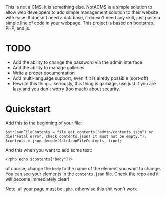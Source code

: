  This is not a CMS, it is something else.
 NotACMS is a simple solution to allow web developers to add simple management solution to their website with ease. It doesn't need a database, it doesn't need any skill, just paste a simple line of code in your webpage.
 This project is based on bootstrap, PHP, and js.
# TODO
- Add the ability to change the password via the admin interface
- Add the ability to manage galleries
- Write a proper documentation
- Add multi-language support, even if it is alredy possible (sort-off)
- Rewrite this thing... seriously, this thing is garbage, use just if you are lazy and you don't worry (too much) about security.
# Quickstart
Add this to the beginning of your file:
``` 
$strJsonFileContents = file_get_contents("admin/contents.json") or die("Fatal error, check contents.json! It must not be empty.");
$contents = json_decode($strJsonFileContents, true); 
```
And this when you want to add some text:
```
<?php echo $contents["body"]?>
```
of course, change the `body` to the name of the element you want to change. You can see your elements in the `contents.json` file.
Check the repo and it will become immediately clear!

Note: all your page must be `.php`, otherwise this shit won't work
